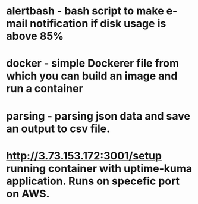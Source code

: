 # alertbash - bash script to make e-mail notification if disk usage is above 85%
# docker - simple Dockerer file from which you can build an image and run a container
# parsing - parsing json data and save an output to csv file. 

# http://3.73.153.172:3001/setup running container with uptime-kuma application. Runs on specefic port on AWS. 
